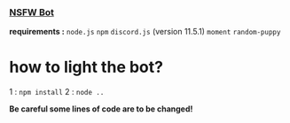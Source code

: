 ### [NSFW Bot](https://wonderbotlist.com/fr/bot/592753795574923275)
**requirements :**
`node.js`
`npm`
`discord.js` (version 11.5.1)
`moment`
`random-puppy`


# how to light the bot?

1 : `npm install`
2 : `node ..`

**Be careful some lines of code are to be changed!**
